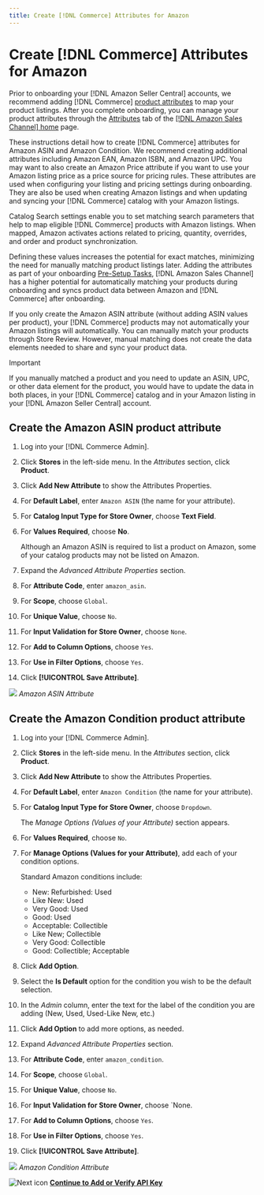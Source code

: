 ```yaml
---
title: Create [!DNL Commerce] Attributes for Amazon
---
```


# Create [!DNL Commerce] Attributes for Amazon

Prior to onboarding your [!DNL Amazon Seller Central] accounts, we recommend adding [!DNL Commerce] [product attributes](https://docs.magento.com/user-guide/stores/attributes-product.md) to map your product listings. After you complete onboarding, you can manage your product attributes through the [Attributes](./managing-attributes.md) tab of the [[!DNL Amazon Sales Channel] home](./amazon-sales-channel-home.md) page.

These instructions detail how to create [!DNL Commerce] attributes for Amazon ASIN and Amazon Condition. We recommend creating additional attributes including Amazon EAN, Amazon ISBN, and Amazon UPC. You may want to also create an Amazon Price attribute if you want to use your Amazon listing price as a price source for pricing rules. These attributes are used when configuring your listing and pricing settings during onboarding. They are also be used when creating Amazon listings and when updating and syncing your [!DNL Commerce] catalog with your Amazon listings.

Catalog Search settings enable you to set matching search parameters that help to map eligible [!DNL Commerce] products with Amazon listings. When mapped, Amazon activates actions related to pricing, quantity, overrides, and order and product synchronization.

Defining these values increases the potential for exact matches, minimizing the need for manually matching product listings later. Adding the attributes as part of your onboarding [Pre-Setup Tasks](./amazon-pre-setup-tasks.md), [!DNL Amazon Sales Channel] has a higher potential for automatically matching your products during onboarding and syncs product data between Amazon and [!DNL Commerce] after onboarding.

If you only create the Amazon ASIN attribute (without adding ASIN values per product), your [!DNL Commerce] products may not automatically your Amazon listings will automatically. You can manually match your products through Store Review. However, manual matching does not create the data elements needed to share and sync your product data.

>[!IMPORTANT]
>
>If you manually matched a product and you need to update an ASIN, UPC, or other data element for the product, you would have to update the data in both places, in your [!DNL Commerce] catalog and in your Amazon listing in your [!DNL Amazon Seller Central] account.

## Create the Amazon ASIN product attribute

1. Log into your [!DNL Commerce Admin].

1. Click **Stores** in the left-side menu. In the _Attributes_ section, click **Product**.

1. Click **Add New Attribute** to show the Attributes Properties.

1. For **Default Label**, enter `Amazon ASIN` (the name for your attribute).

1. For **Catalog Input Type for Store Owner**, choose **Text Field**.

1. For **Values Required**, choose **No**.

    Although an Amazon ASIN is required to list a product on Amazon, some of your catalog products may not be listed on Amazon.

1. Expand the _Advanced Attribute Properties_ section.

1. For **Attribute Code**, enter `amazon_asin`.

1. For **Scope**, choose `Global`.

1. For **Unique Value**, choose `No`.

1. For **Input Validation for Store Owner**, choose `None`.

1. For **Add to Column Options**, choose `Yes`.

1. For **Use in Filter Options**, choose `Yes`.

1. Click **[!UICONTROL Save Attribute]**.

![](assets/creating-asin-attribute.png)
_Amazon ASIN Attribute_

## Create the Amazon Condition product attribute

1. Log into your [!DNL Commerce Admin].

1. Click **Stores** in the left-side menu. In the _Attributes_ section, click **Product**.

1. Click **Add New Attribute** to show the Attributes Properties.

1. For **Default Label**, enter `Amazon Condition` (the name for your attribute).

1. For **Catalog Input Type for Store Owner**, choose `Dropdown`.

     The _Manage Options (Values of your Attribute)_ section appears.

1. For **Values Required**, choose `No`.

1. For **Manage Options (Values for your Attribute)**, add each of your condition options.

     Standard Amazon conditions include:

     - New: Refurbished: Used
     - Like New: Used
     - Very Good: Used
     - Good: Used
     - Acceptable: Collectible
     - Like New; Collectible
     - Very Good: Collectible
     - Good: Collectible; Acceptable

1. Click **Add Option**.

1. Select the **Is Default** option for the condition you wish to be the default selection.

1. In the _Admin_ column, enter the text for the label of the condition you are adding (New, Used, Used-Like New, etc.)

1. Click **Add Option** to add more options, as needed.

1. Expand _Advanced Attribute Properties_ section.

1. For **Attribute Code**, enter `amazon_condition`.

1. For **Scope**, choose `Global`.

1. For **Unique Value**, choose `No`.

1. For **Input Validation for Store Owner**, choose `None.

1. For **Add to Column Options**, choose `Yes`.

1. For **Use in Filter Options**, choose `Yes`.

1. Click **[!UICONTROL Save Attribute]**.

![](assets/creating-amazon-condition-attribute.png)
_Amazon Condition Attribute_

![Next icon](assets/btn-next.png) [**Continue to Add or Verify API Key**](./amazon-verify-api-key.md)

